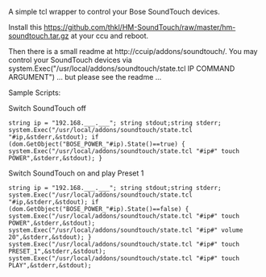 A simple tcl wrapper to control your Bose SoundTouch devices.

Install this https://github.com/thkl/HM-SoundTouch/raw/master/hm-soundtouch.tar.gz at your ccu and reboot.

Then there is a small readme at http://ccuip/addons/soundtouch/. You may control your SoundTouch devices via system.Exec("/usr/local/addons/soundtouch/state.tcl IP COMMAND ARGUMENT")
... but please see the readme ...


Sample Scripts:

Switch SoundTouch off

`
string ip = "192.168.___.___";
string stdout;string stderr;
system.Exec("/usr/local/addons/soundtouch/state.tcl "#ip,&stderr,&stdout);
if (dom.GetObject("BOSE_POWER_"#ip).State()==true) {
  system.Exec("/usr/local/addons/soundtouch/state.tcl "#ip#" touch POWER",&stderr,&stdout);
}
`


Switch SoundTouch on and play Preset 1

`
string ip = "192.168.___.___";
string stdout;string stderr;
system.Exec("/usr/local/addons/soundtouch/state.tcl "#ip,&stderr,&stdout);
if (dom.GetObject("BOSE_POWER_"#ip).State()==false) {
  system.Exec("/usr/local/addons/soundtouch/state.tcl "#ip#" touch POWER",&stderr,&stdout);
  system.Exec("/usr/local/addons/soundtouch/state.tcl "#ip#" volume 20",&stderr,&stdout);
}
system.Exec("/usr/local/addons/soundtouch/state.tcl "#ip#" touch PRESET_1",&stderr,&stdout);
system.Exec("/usr/local/addons/soundtouch/state.tcl "#ip#" touch PLAY",&stderr,&stdout);
`
